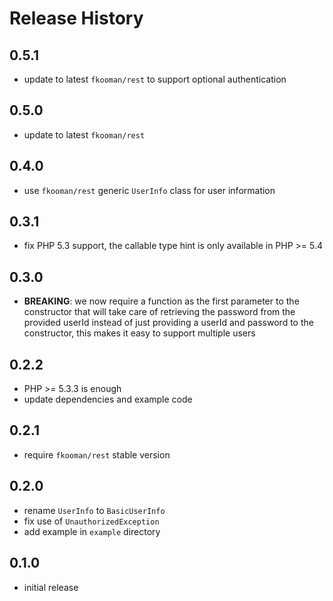 # Release History

## 0.5.1
- update to latest `fkooman/rest` to support optional authentication

## 0.5.0
- update to latest `fkooman/rest`

## 0.4.0
- use `fkooman/rest` generic `UserInfo` class for user information

## 0.3.1
- fix PHP 5.3 support, the callable type hint is only available in 
  PHP >= 5.4

## 0.3.0
- **BREAKING**: we now require a function as the first parameter to the
  constructor that will take care of retrieving the password from the 
  provided userId instead of just providing a userId and password to
  the constructor, this makes it easy to support multiple users

## 0.2.2
- PHP >= 5.3.3 is enough
- update dependencies and example code

## 0.2.1
- require `fkooman/rest` stable version

## 0.2.0
- rename `UserInfo` to `BasicUserInfo`
- fix use of `UnauthorizedException`
- add example in `example` directory

## 0.1.0 
- initial release
